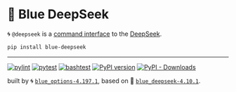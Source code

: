 # 🐋 Blue DeepSeek

🌀 `@deepseek` is a [command interface](https://github.com/kamangir/awesome-bash-cli) to the [DeepSeek](https://www.deepseek.com/).

```bash
pip install blue-deepseek
```

---


[![pylint](https://github.com/kamangir/blue-deepseek/actions/workflows/pylint.yml/badge.svg)](https://github.com/kamangir/blue-deepseek/actions/workflows/pylint.yml) [![pytest](https://github.com/kamangir/blue-deepseek/actions/workflows/pytest.yml/badge.svg)](https://github.com/kamangir/blue-deepseek/actions/workflows/pytest.yml) [![bashtest](https://github.com/kamangir/blue-deepseek/actions/workflows/bashtest.yml/badge.svg)](https://github.com/kamangir/blue-deepseek/actions/workflows/bashtest.yml) [![PyPI version](https://img.shields.io/pypi/v/blue-deepseek.svg)](https://pypi.org/project/blue-deepseek/) [![PyPI - Downloads](https://img.shields.io/pypi/dd/blue-deepseek)](https://pypistats.org/packages/blue-deepseek)

built by 🌀 [`blue_options-4.197.1`](https://github.com/kamangir/awesome-bash-cli), based on 🐋 [`blue_deepseek-4.10.1`](https://github.com/kamangir/blue-deepseek).
